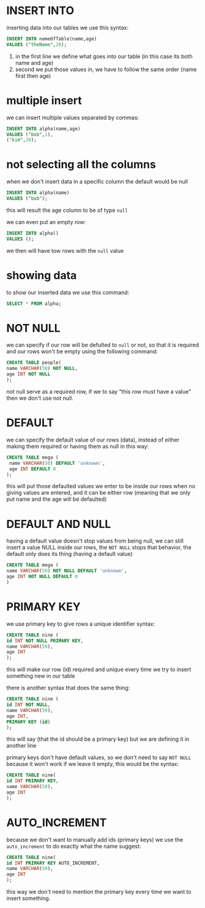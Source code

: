 # INSERT INTO

inserting data into our tables we use this syntax:

```sql
INSERT INTO nameOfTable(name,age)
VALUES ("theName",20);
```

1. in the first line we define what goes into our table (in this case its both name and age)
2. second we put those values in, we have to follow the same order (name first then age)
# multiple insert 

we can insert multiple values separated by commas:

```sql
INSERT INTO alpha(name,age)
VALUES ("bob",1),
("kim",20);
```

# not selecting all the columns

when we don't insert data in a specific column the default would be null

```sql
INSERT INTO alpha(name)
VALUES ("bob");
```

this will result the age column to be of type `null`

we can even put an empty row:

```sql
INSERT INTO alpha()
VALUES ();
```

we then will have tow rows with the `null` value

# showing data

to show our inserted data we use this command:

```sql
SELECT * FROM alpha;
```

# NOT NULL

we can specify if our row will be defulted to `null` or not, so that it is required and our rows won't be empty using the following command:

```sql
CREATE TABLE people(
name VARCHAR(50) NOT NULL,
age INT NOT NULL
);
```

not null serve as a required row, if we to say "this row must have a value" then we don't use not null.
# DEFAULT 

we can specify the default value of our rows (data), instead of either making them required or having them as null in this way:

```sql
CREATE TABLE mega (
 name VARCHAR(50) DEFAULT 'unknown',
 age INT DEFAULT 0
);
```

this will put those defaulted values we enter to be inside our rows when no giving values are entered, and it can be either row (meaning that we only put name and the age will be defaulted) 

# DEFAULT AND NULL

having a default value doesn't stop values from being null, we can still insert a value NULL inside our rows, the `NOT NULL` stops that behavior, the default only does its thing (having a default value)


```sql
CREATE TABLE mega (
name VARCHAR(50) NOT NULL DEFAULT 'unknown',
age INT NOT NULL DEFAULT 0
)
```


# PRIMARY KEY

we use primary key to give rows a unique identifier syntax:

```sql
CREATE TABLE nine (
id INT NOT NULL PRIMARY KEY,
name VARCHAR(50),
age INT
);
```

this will make our row (id) required and unique every time we try to insert something new in our table

there is another syntax that does the same thing:

```sql
CREATE TABLE nine (
id INT NOT NULL,
name VARCHAR(50),
age INT,
PRIMARY KEY (id)
);
```

this will say (that the id should be a primary key) but we are defining it in another line

primary keys don't have default values, so we don't need to say `NOT NULL` because it won't work if we leave it empty, this would be the syntax:

```sql
CREATE TABLE nine(
id INT PRIMARY KEY,
name VARCHAR(50),
age INT
);
```

# AUTO_INCREMENT

because we don't want to manually add ids (primary keys) we use the `auto_increment` to do exactly what the name suggest:

```sql
CREATE TABLE nine(
id INT PRIMARY KEY AUTO_INCREMENT,
name VARCHAR(50),
age INT
);
```

this way we don't need to mention the primary key every time we want to insert something.